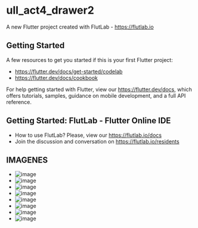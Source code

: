 # ull_act4_drawer2

A new Flutter project created with FlutLab - https://flutlab.io

## Getting Started

A few resources to get you started if this is your first Flutter project:

- https://flutter.dev/docs/get-started/codelab
- https://flutter.dev/docs/cookbook

For help getting started with Flutter, view our
https://flutter.dev/docs, which offers tutorials,
samples, guidance on mobile development, and a full API reference.

## Getting Started: FlutLab - Flutter Online IDE

- How to use FlutLab? Please, view our https://flutlab.io/docs
- Join the discussion and conversation on https://flutlab.io/residents

## IMAGENES
- ![image](https://github.com/EFMMelendez/ull_act4_drawer2/assets/143548291/e14560fe-c075-470e-864b-f54b858e9598)
- ![image](https://github.com/EFMMelendez/ull_act4_drawer2/assets/143548291/4feaa254-8e5d-4d90-9de1-569e619c00ee)
- ![image](https://github.com/EFMMelendez/ull_act4_drawer2/assets/143548291/480edbe2-3b8e-4d27-9730-e335da7eeb33)
- ![image](https://github.com/EFMMelendez/ull_act4_drawer2/assets/143548291/b646a85c-ba08-4094-83b5-ce4ff540bb05)
- ![image](https://github.com/EFMMelendez/ull_act4_drawer2/assets/143548291/780dc425-1ce5-4cca-b83d-d272194ac455)
- ![image](https://github.com/EFMMelendez/ull_act4_drawer2/assets/143548291/18952c39-34b8-4b3b-869a-706ec96fafd9)
- ![image](https://github.com/EFMMelendez/ull_act4_drawer2/assets/143548291/8565197b-55c3-4c1a-9144-e126a8a59046)
- ![image](https://github.com/EFMMelendez/ull_act4_drawer2/assets/143548291/f7127414-7e7f-4370-8328-951ab098af4c)







